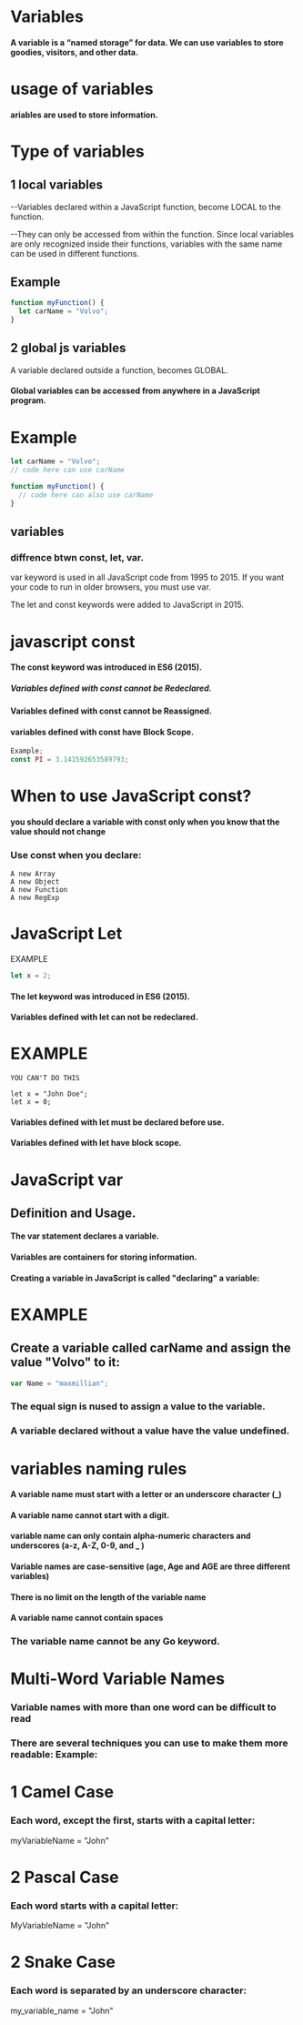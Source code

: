 # Variables

#### A variable is a “named storage” for data. We can use variables to store goodies, visitors, and other data.

# usage of variables

#### ariables are used to store information.

# Type of variables

## 1 local variables

--Variables declared within a JavaScript function, become LOCAL to the function.

--They can only be accessed from within the function.
Since local variables are only recognized inside their functions, variables with the same name can be used in different functions.

## Example

```js
function myFunction() {
  let carName = "Volvo";
}
```

## 2 global js variables

A variable declared outside a function, becomes GLOBAL.

#### Global variables can be accessed from anywhere in a JavaScript program.

# Example

```js
let carName = "Volvo";
// code here can use carName

function myFunction() {
  // code here can also use carName
}
```

## variables

### diffrence btwn const, let, var.

var keyword is used in all JavaScript code from 1995 to 2015.
If you want your code to run in older browsers, you must use var.

The let and const keywords were added to JavaScript in 2015.

# javascript const

#### The const keyword was introduced in ES6 (2015).

##### Variables defined with const cannot be Redeclared.

#### Variables defined with const cannot be Reassigned.

#### variables defined with const have Block Scope.

```js
Example;
const PI = 3.141592653589793;
```

# When to use JavaScript const?

#### you should declare a variable with const only when you know that the value should not change

### Use const when you declare:

    A new Array
    A new Object
    A new Function
    A new RegExp

# JavaScript Let

EXAMPLE

```js
let x = 2;
```

#### The let keyword was introduced in ES6 (2015).

#### Variables defined with let can not be redeclared.

# EXAMPLE

```JS
YOU CAN'T DO THIS

let x = "John Doe";
let x = 0;
```

#### Variables defined with let must be declared before use.

#### Variables defined with let have block scope.

# JavaScript var

## Definition and Usage.

#### The var statement declares a variable.

#### Variables are containers for storing information.

#### Creating a variable in JavaScript is called "declaring" a variable:

# EXAMPLE

## Create a variable called carName and assign the value "Volvo" to it:

```js
var Name = "maxmillian";
```

### The equal sign is nused to assign a value to the variable.

### A variable declared without a value have the value undefined.

# variables naming rules

#### A variable name must start with a letter or an underscore character (\_)

#### A variable name cannot start with a digit.

#### variable name can only contain alpha-numeric characters and underscores (a-z, A-Z, 0-9, and \_ )

#### Variable names are case-sensitive (age, Age and AGE are three different variables)

#### There is no limit on the length of the variable name

#### A variable name cannot contain spaces

### The variable name cannot be any Go keyword.

# Multi-Word Variable Names

### Variable names with more than one word can be difficult to read

### There are several techniques you can use to make them more readable: Example:

# 1 Camel Case

### Each word, except the first, starts with a capital letter:

myVariableName = "John"

# 2 Pascal Case

### Each word starts with a capital letter:

MyVariableName = "John"

# 2 Snake Case

### Each word is separated by an underscore character:

my_variable_name = "John"
